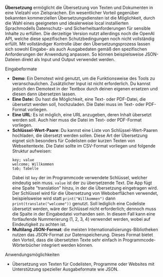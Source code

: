 **Übersetzung** ermöglicht die Übersetzung von Texten und Dokumenten in eine Vielzahl von Zielsprachen. Ein wesentlicher Vorteil gegenüber bekannten kommerziellen Übersetzungsdiensten ist die Möglichkeit, durch die Wahl eines geeigneten und idealerweise local installierten Sprachmodells Datenschutz- und Sicherheitsanforderungen für sensible Inhalte zu erfüllen. Die derzeitige Version nutzt allerdings noch die OpenAI API, welche diese spezifischen Schutzbedingungen noch nicht vollständig erfüllt. Mit vollständiger Kontrolle über den Übersetzungsprozess lassen sich sowohl Eingabe- als auch Ausgabedaten gemäß den spezifischen Anforderungen der Anwendung anpassen. So können beispielsweise JSON-Dateien direkt als Input und Output verwendet werden.

Eingabeformate
- **Demo**: Ein Demotext wird genutzt, um die Funktionsweise des Tools zu veranschaulichen. Zusätzlicher Input ist nicht erforderlich. Du kannst jedoch den Demotext in der Textbox durch deinen eigenen ersetzen und diesen dann übersetzen lassen.
- **Eine Date**i: Du hast die Möglichkeit, eine Text- oder PDF-Datei, die übersetzt werden soll, hochzuladen. Die Datei muss im Text- oder PDF-Format vorliegen.
- **Eine URL**: Es ist möglich, eine URL anzugeben, deren Inhalt übersetzt werden soll. Auch hier muss die Datei im Text- oder PDF-Format vorliegen.
- **Schlüssel-Wert-Paare**: Du kannst eine Liste von Schlüssel-Wert-Paaren hochladen, die übersetzt werden sollen. Diese Art der Übersetzung eignet sich besonders für Codelisten oder kurzen Texten von Webseitentexte. Die Datei sollte im CSV-Format vorliegen und folgende Struktur aufweisen:
    ```vbnet
    key; value
    welcome; Willkommen
    tab; Tabelle
    ```	
    Dabei ist `key` der im Programmcode verwendete Schlüssel, welcher eindeutig sein muss. `value` ist der zu übersetzende Text. Die App fügt eine Spalte "translation" hinzu, in der die Übersetzung eingetragen wird. Der Schlüssel wird für die Übersetzung von Weboberflächen verwendet, beispielsweise wird statt `print("Willkommen")` dann `print(translate("welcome"))` genutzt. Soll lediglich eine Codeliste übersetzt werden, wäre der Schlüssel nicht erforderlich; dennoch muss die Spalte in der Eingabedatei vorhanden sein. In diesem Fall kann eine fortlaufende Nummerierung (1, 2, 3, 4) verwendet werden, wobei auf Eindeutigkeit zu achten ist.
- **Multilang JSON-Format**: die meisten Internationalisierungs-Bibliotheken nutzen das JSON-Format zur Datenspeicherung. Dieses Format bietet den Vorteil, dass die übersetzten Texte sehr einfach in Programmcode-Wörterbücher integriert werden können.

Anwendungsmöglichkeiten
- Übersetzung von Texten für Codelisten, Programme oder Websites mit Unterstützung spezieller Ausgabeformate wie JSON.